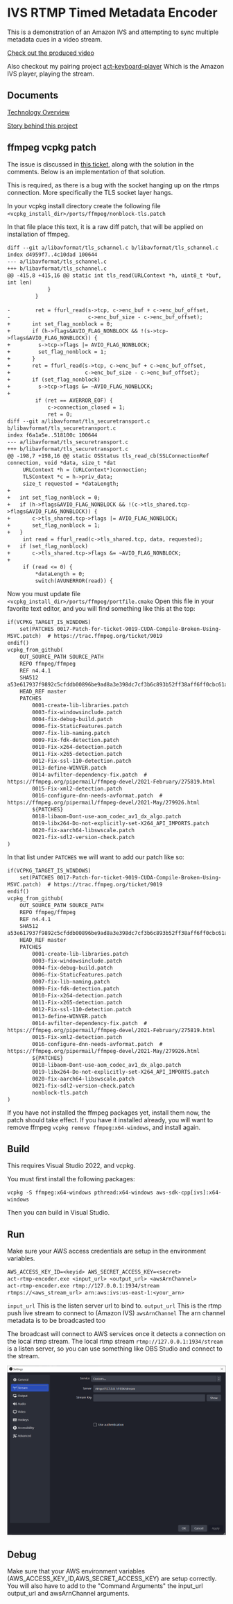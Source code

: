 # IVS RTMP Timed Metadata Encoder

This is a demonstration of an Amazon IVS and attempting to sync multiple metadata cues in a video stream.

[Check out the produced video](http://act-player-video-archive.s3-website-us-east-1.amazonaws.com/)

Also checkout my pairing project [act-keyboard-player](https://github.com/skliffmueller/act-keyboard-player) Which is the Amazon IVS player, playing the stream.

## Documents

[Technology Overview](/docs/TECH.md)

[Story behind this project](/docs/STORY.md)

## ffmpeg vcpkg patch

The issue is discussed in [this ticket](https://trac.ffmpeg.org/ticket/6471), along with the solution in the comments. Below is an implementation of that solution. 

This is required, as there is a bug with the socket hanging up on the rtmps connection. More specifically the TLS socket layer hangs.

In your vcpkg install directory create the following file `<vcpkg_install_dir>/ports/ffmpeg/nonblock-tls.patch`

In that file place this text, it is a raw diff patch, that will be applied on installation of ffmpeg.
```
diff --git a/libavformat/tls_schannel.c b/libavformat/tls_schannel.c
index d4959f7..4c10dad 100644
--- a/libavformat/tls_schannel.c
+++ b/libavformat/tls_schannel.c
@@ -415,8 +415,16 @@ static int tls_read(URLContext *h, uint8_t *buf, int len)
             }
         }
 
-        ret = ffurl_read(s->tcp, c->enc_buf + c->enc_buf_offset,
-                         c->enc_buf_size - c->enc_buf_offset);
+		int set_flag_nonblock = 0;
+		if (h->flags&AVIO_FLAG_NONBLOCK && !(s->tcp->flags&AVIO_FLAG_NONBLOCK)) {
+		  s->tcp->flags |= AVIO_FLAG_NONBLOCK;
+		  set_flag_nonblock = 1;
+		}
+		ret = ffurl_read(s->tcp, c->enc_buf + c->enc_buf_offset,
+						 c->enc_buf_size - c->enc_buf_offset);
+		if (set_flag_nonblock)
+		  s->tcp->flags &= ~AVIO_FLAG_NONBLOCK;				 
+						 			 
         if (ret == AVERROR_EOF) {
             c->connection_closed = 1;
             ret = 0;
diff --git a/libavformat/tls_securetransport.c b/libavformat/tls_securetransport.c
index f6a1a5e..518100c 100644
--- a/libavformat/tls_securetransport.c
+++ b/libavformat/tls_securetransport.c
@@ -198,7 +198,16 @@ static OSStatus tls_read_cb(SSLConnectionRef connection, void *data, size_t *dat
     URLContext *h = (URLContext*)connection;
     TLSContext *c = h->priv_data;
     size_t requested = *dataLength;
+
+	int set_flag_nonblock = 0;
+	if (h->flags&AVIO_FLAG_NONBLOCK && !(c->tls_shared.tcp->flags&AVIO_FLAG_NONBLOCK)) {
+		c->tls_shared.tcp->flags |= AVIO_FLAG_NONBLOCK;
+		set_flag_nonblock = 1;
+	}
     int read = ffurl_read(c->tls_shared.tcp, data, requested);
+	if (set_flag_nonblock)
+		c->tls_shared.tcp->flags &= ~AVIO_FLAG_NONBLOCK;	
+	
     if (read <= 0) {
         *dataLength = 0;
         switch(AVUNERROR(read)) {

```

Now you must update file `<vcpkg_install_dir>/ports/ffmpeg/portfile.cmake` Open this file in your favorite text editor, and you will find something like this at the top:
```
if(VCPKG_TARGET_IS_WINDOWS)
    set(PATCHES 0017-Patch-for-ticket-9019-CUDA-Compile-Broken-Using-MSVC.patch)  # https://trac.ffmpeg.org/ticket/9019
endif()
vcpkg_from_github(
    OUT_SOURCE_PATH SOURCE_PATH
    REPO ffmpeg/ffmpeg
    REF n4.4.1
    SHA512 a53e617937f9892c5cfddb00896be9ad8a3e398dc7cf3b6c893b52ff38aff6ff0cbc61a44cd5f93d9a28f775e71ae82996a5e2b699a769c1de8f882aab34c797
    HEAD_REF master
    PATCHES
        0001-create-lib-libraries.patch
        0003-fix-windowsinclude.patch
        0004-fix-debug-build.patch
        0006-fix-StaticFeatures.patch
        0007-fix-lib-naming.patch
        0009-Fix-fdk-detection.patch
        0010-Fix-x264-detection.patch
        0011-Fix-x265-detection.patch
        0012-Fix-ssl-110-detection.patch
        0013-define-WINVER.patch
        0014-avfilter-dependency-fix.patch  # https://ffmpeg.org/pipermail/ffmpeg-devel/2021-February/275819.html
        0015-Fix-xml2-detection.patch
        0016-configure-dnn-needs-avformat.patch  # https://ffmpeg.org/pipermail/ffmpeg-devel/2021-May/279926.html
        ${PATCHES}
        0018-libaom-Dont-use-aom_codec_av1_dx_algo.patch
        0019-libx264-Do-not-explicitly-set-X264_API_IMPORTS.patch
        0020-fix-aarch64-libswscale.patch
        0021-fix-sdl2-version-check.patch
)
```

In that list under `PATCHES` we will want to add our patch like so:
```
if(VCPKG_TARGET_IS_WINDOWS)
    set(PATCHES 0017-Patch-for-ticket-9019-CUDA-Compile-Broken-Using-MSVC.patch)  # https://trac.ffmpeg.org/ticket/9019
endif()
vcpkg_from_github(
    OUT_SOURCE_PATH SOURCE_PATH
    REPO ffmpeg/ffmpeg
    REF n4.4.1
    SHA512 a53e617937f9892c5cfddb00896be9ad8a3e398dc7cf3b6c893b52ff38aff6ff0cbc61a44cd5f93d9a28f775e71ae82996a5e2b699a769c1de8f882aab34c797
    HEAD_REF master
    PATCHES
        0001-create-lib-libraries.patch
        0003-fix-windowsinclude.patch
        0004-fix-debug-build.patch
        0006-fix-StaticFeatures.patch
        0007-fix-lib-naming.patch
        0009-Fix-fdk-detection.patch
        0010-Fix-x264-detection.patch
        0011-Fix-x265-detection.patch
        0012-Fix-ssl-110-detection.patch
        0013-define-WINVER.patch
        0014-avfilter-dependency-fix.patch  # https://ffmpeg.org/pipermail/ffmpeg-devel/2021-February/275819.html
        0015-Fix-xml2-detection.patch
        0016-configure-dnn-needs-avformat.patch  # https://ffmpeg.org/pipermail/ffmpeg-devel/2021-May/279926.html
        ${PATCHES}
        0018-libaom-Dont-use-aom_codec_av1_dx_algo.patch
        0019-libx264-Do-not-explicitly-set-X264_API_IMPORTS.patch
        0020-fix-aarch64-libswscale.patch
        0021-fix-sdl2-version-check.patch
		nonblock-tls.patch
)
```

If you have not installed the ffmpeg packages yet, install them now, the patch should take effect. If you have it installed already, you will want to remove ffmpeg `vcpkg remove ffmpeg:x64-windows`, and install again.

## Build

This requires Visual Studio 2022, and vcpkg.

You must first install the following packages:
```
vcpkg -S ffmpeg:x64-windows pthread:x64-windows aws-sdk-cpp[ivs]:x64-windows
```

Then you can build in Visual Studio.

## Run

Make sure your AWS access credentials are setup in the environment variables.

```
AWS_ACCESS_KEY_ID=<keyid> AWS_SECRET_ACCESS_KEY=<secret>
act-rtmp-encoder.exe <input_url> <output_url> <awsArnChannel>
act-rtmp-encoder.exe rtmp://127.0.0.1:1934/stream rtmps://<aws_stream_url> arn:aws:ivs:us-east-1:<your_arn>
```

`input_url` This is the listen server url to bind to.
`output_url` This is the rtmp push live stream to connect to (Amazon IVS)
`awsArnChannel` The arn channel metadata is to be broadcasted too

The broadcast will connect to AWS services once it detects a connection on the local rtmp stream. The local rtmp stream `rtmp://127.0.0.1:1934/stream` is a listen server, so you can use something like OBS Studio and connect to the stream.

![OBS Stream Configuration Dialog](/docs/OBS_Configuration.png)

## Debug

Make sure that your AWS environment variables (AWS_ACCESS_KEY_ID,AWS_SECRET_ACCESS_KEY) are setup correctly. You will also have to add to the "Command Arguments" the input_url output_url and awsArnChannel arguments.

